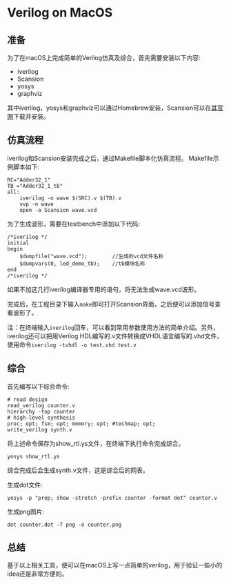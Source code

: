 # Verilog on MacOS

## 准备

为了在macOS上完成简单的Verilog仿真及综合，首先需要安装以下内容:

* iverilog
* Scansion
* yosys
* graphviz

其中iverilog，yosys和graphviz可以通过Homebrew安装，Scansion可以在[其官网](http://www.logicpoet.com/scansion/)下载并安装。

## 仿真流程

iverilog和Scansion安装完成之后，通过Makefile脚本化仿真流程。
Makefile示例脚本如下:

```
RC="Adder32_1"
TB ="Adder32_1_tb"
all:
	iverilog -o wave $(SRC).v $(TB).v
	vvp -n wave
	open -a Scansion wave.vcd
```

为了生成波形，需要在testbench中添加以下代码:

```
/*iverilog */
initial
begin            
    $dumpfile("wave.vcd");        //生成的vcd文件名称
    $dumpvars(0, led_demo_tb);    //tb模块名称
end
/*iverilog */
```

如果不加这几行iverilog编译器专用的语句，将无法生成wave.vcd波形。

完成后，在工程目录下输入`make`即可打开Scansion界面，之后便可以添加信号查看波形了。

注：在终端输入`iverilog`回车，可以看到常用参数使用方法的简单介绍。另外，iverilog还可以把用Verilog HDL编写的.v文件转换成VHDL语言编写的.vhd文件，使用命令`iverilog -tvhdl -o test.vhd test.v`

## 综合

首先编写以下综合命令:

```
# read design
read_verilog counter.v
hierarchy -top counter
# high-level synthesis
proc; opt; fsm; opt; memory; opt; #techmap; opt;
write_verilog synth.v
```

将上述命令保存为show_rtl.ys文件，在终端下执行命令完成综合。

```
yosys show_rtl.ys
```

综合完成后会生成synth.v文件，这是综合后的网表。

生成dot文件:

```
yosys -p "prep; show -stretch -prefix counter -format dot" counter.v
```

生成png图片:

```
dot counter.dot -T png -o counter.png
```

## 总结

基于以上相关工具，便可以在macOS上写一点简单的verilog，用于验证一些小的idea还是非常方便的。